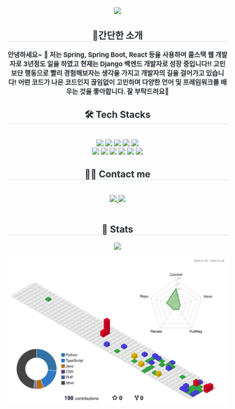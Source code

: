 <div align= "center">
    <img src="https://capsule-render.vercel.app/api?type=waving&color=gradient&height=180&text=Introduce%20My%20GitHub🖐&animation=twinkling&fontColor=353b41&fontSize=60" />
    </div>
    <div align= "center"> 
    <h2 style="border-bottom: 1px solid #d8dee4; color: #282d33;"> 🎉간단한 소개 </h2>  
    <div style="font-weight: 700; font-size: 15px; text-align: center; color: #282d33;"> 안녕하세요~ 👋 저는 Spring, Spring Boot, React 등을 사용하여 풀스택 웹 개발자로 3년정도 일을 하였고 현재는 Django 백엔드 개발자로 성장 중입니다!! </li>고민보단 행동으로 빨리 경험해보자는 생각을 가지고 개발자의 길을 걸어가고 있습니다! 어떤 코드가 나은 코드인지 끊임없이 고민하며 다양한 언어 및 프레임워크를 배우는 것을 좋아합니다.  잘 부탁드려요🙏 </div> 
    </div>
    <div align= "center">
        <h2 style="border-bottom: 1px solid #d8dee4; color: #282d33;"> 🛠️ Tech Stacks </h2> <br> 
        <div style="margin: 0 auto; text-align: center;" align= "center"> 
          <img src="https://img.shields.io/badge/Java-007396?style=flat-square&logo=Java&logoColor=white">
          <img src="https://img.shields.io/badge/Python-3776AB?style=flat-square&logo=Python&logoColor=white">
          <img src="https://img.shields.io/badge/Javascript-F7DF1E?style=flat-square&logo=Javascript&logoColor=white">                                  
          <img src="https://img.shields.io/badge/React-61DAFB?style=flat-square&logo=React&logoColor=white">
          <img src="https://img.shields.io/badge/Recoil-0179f3?style=flat-square&logo=Recoil&logoColor=white">
          <br/><img src="https://img.shields.io/badge/Django-092E20?style=flat-square&logo=Django&logoColor=white">        
          <img src="https://img.shields.io/badge/Spring Boot-6DB33F?style=flat-square&logo=Spring Boot&logoColor=white">
          <img src="https://img.shields.io/badge/Spring-6DB33F?style=flat-square&logo=Spring&logoColor=white">
          <img src="https://img.shields.io/badge/Docker-2496ED?style=flat-square&logo=Docker&logoColor=white">        
          <img src="https://img.shields.io/badge/Git-F05032?style=flat-square&logo=Git&logoColor=white">          
          <img src="https://img.shields.io/badge/Linux-FCC624?style=flat-square&logo=Linux&logoColor=white">                    
        </div>
    </div>
    <div align= "center">
    <h2 style="border-bottom: 1px solid #d8dee4; color: #282d33;"> 🧑‍💻 Contact me </h2> <br> 
    <div align= "center"> 
        <a href=https://precious-value.tistory.com/> <img src="https://img.shields.io/badge/Tistory-FF5544?style=flat-square&logo=Tistory&logoColor=white&link=https://precious-value.tistory.com/"> </a>
        <a href=https://github.com/dedel009/> <img src="https://img.shields.io/badge/Github-181717?style=flat-square&logo=Github&logoColor=white"></a>
    </div><br> 
    <div align= "center"> 
        <h2 style="border-bottom: 1px solid #d8dee4; color: #282d33;"> 🏅 Stats </h2> <div align= "center">         
        <img src="https://github-readme-stats.vercel.app/api/top-langs/?username=dedel009&layout=compact&bg_color=180,00000000,&title_color=000000&text_color=000000"/> 
    </div>          
</div>
        
![ㅇㅇ](./profile-3d-contrib/profile-gitblock.svg)        

